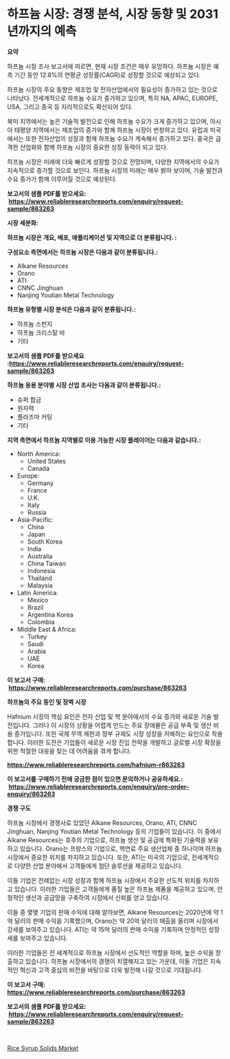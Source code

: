 <p><h1>하프늄 시장: 경쟁 분석, 시장 동향 및 2031년까지의 예측</h1></p><p><strong>요약</strong></p>
<p><p>하프늄 시장 조사 보고서에 따르면, 현재 시장 조건은 매우 유망하다. 하프늄 시장은 예측 기간 동안 12.8%의 연평균 성장률(CAGR)로 성장할 것으로 예상되고 있다. </p><p>하프늄 시장의 주요 동향은 제조업 및 전자산업에서의 필요성이 증가하고 있는 것으로 나타났다. 전세계적으로 하프늄 수요가 증가하고 있으며, 특히 NA, APAC, EUROPE, USA, 그리고 중국 등 지리적으로도 확산되어 있다.</p><p>북미 지역에서는 높은 기술적 발전으로 인해 하프늄 수요가 크게 증가하고 있으며, 아시아 태평양 지역에서는 제조업의 증가와 함께 하프늄 시장이 번창하고 있다. 유럽과 미국에서는 또한 전자산업의 성장과 함께 하프늄 수요가 계속해서 증가하고 있다. 중국은 급격한 산업화와 함께 하프늄 시장의 중요한 성장 동력이 되고 있다.</p><p>하프늄 시장은 미래에 더욱 빠르게 성장할 것으로 전망되며, 다양한 지역에서의 수요가 지속적으로 증가할 것으로 보인다. 하프늄 시장의 미래는 매우 밝아 보이며, 기술 발전과 수요 증가가 함께 이루어질 것으로 예상된다.</p></p>
<p><strong>보고서의 샘플 PDF를 받으세요: &nbsp;<a href="https://www.reliableresearchreports.com/enquiry/request-sample/863263">https://www.reliableresearchreports.com/enquiry/request-sample/863263</a></strong></p>
<p><strong>시장 세분화:</strong></p>
<p><strong> 하프늄 시장은 개요, 배포, 애플리케이션 및 지역으로 더 분류됩니다. :</strong></p>
<p><strong>구성요소 측면에서는 하프늄 시장은 다음과 같이 분류됩니다.:</strong></p>
<p><ul><li>Alkane Resources</li><li>Orano</li><li>ATI</li><li>CNNC Jinghuan</li><li>Nanjing Youtian Metal Technology</li></ul></p>
<p><strong> 하프늄 유형별 시장 분석은 다음과 같이 분류됩니다.:</strong></p>
<p><ul><li>하프늄 스펀지</li><li>하프늄 크리스탈 바</li><li>기타</li></ul></p>
<p><strong>보고서의 샘플 PDF를 받으세요 :<a href="https://www.reliableresearchreports.com/enquiry/request-sample/863263">https://www.reliableresearchreports.com/enquiry/request-sample/863263</a></strong></p>
<p><strong> 하프늄 응용 분야별 시장 산업 조사는 다음과 같이 분류됩니다.:</strong></p>
<p><ul><li>슈퍼 합금</li><li>원자력</li><li>플라즈마 커팅</li><li>기타</li></ul></p>
<p><strong>지역 측면에서 하프늄 지역별로 이용 가능한 시장 플레이어는 다음과 같습니다.:</strong></p>
<p><ul>
    <li>
        North America:
        <ul>
            <li>United States</li>
            <li>Canada</li>
        </ul>
    </li>
    <li>
        Europe:
        <ul>
            <li>Germany</li>
            <li>France</li>
            <li>U.K.</li>
            <li>Italy</li>
            <li>Russia</li>
        </ul>
    </li>
    <li>
        Asia-Pacific:
        <ul>
            <li>China</li>
            <li>Japan</li>
            <li>South Korea</li>
            <li>India</li>
            <li>Australia</li>
            <li>China Taiwan</li>
            <li>Indonesia</li>
            <li>Thailand</li>
            <li>Malaysia</li>
        </ul>
    </li>
    <li>
        Latin America:
        <ul>
            <li>Mexico</li>
            <li>Brazil</li>
            <li>Argentina Korea</li>
            <li>Colombia</li>
        </ul>
    </li>
    <li>
        Middle East & Africa:
        <ul>
            <li>Turkey</li>
            <li>Saudi</li>
            <li>Arabia</li>
            <li>UAE</li>
            <li>Korea</li>
        </ul>
    </li>
    </ul></p>
<p><strong>이 보고서 구매: &nbsp;<a href="https://www.reliableresearchreports.com/purchase/863263">https://www.reliableresearchreports.com/purchase/863263</a></strong></p>
<p><strong>하프늄의 주요 동인 및 장벽 시장</strong></p>
<p><p>Hafnium 시장의 핵심 요인은 전자 산업 및 핵 분야에서의 수요 증가와 새로운 기술 발전입니다. 그러나 이 시장의 상황을 어렵게 만드는 주요 장애물은 공급 부족 및 생산 비용 증가입니다. 또한 국제 무역 제한과 정부 규제도 시장 성장을 저해하는 요인으로 작용합니다. 이러한 도전은 기업들이 새로운 시장 진입 전략을 개발하고 글로벌 시장 확장을 위한 적절한 대응을 찾는 데 어려움을 겪게 합니다.</p></p>
<p><strong><a href="https://www.reliableresearchreports.com/hafnium-r863263">https://www.reliableresearchreports.com/hafnium-r863263</a></strong></p>
<p><strong>이 보고서를 구매하기 전에 궁금한 점이 있으면 문의하거나 공유하세요.: &nbsp;<a href="https://www.reliableresearchreports.com/enquiry/pre-order-enquiry/863263">https://www.reliableresearchreports.com/enquiry/pre-order-enquiry/863263</a></strong></p>
<p><strong>경쟁 구도</strong></p>
<p><p>하프늄 시장에서 경쟁사로 있었던 Alkane Resources, Orano, ATI, CNNC Jinghuan, Nanjing Youtian Metal Technology 등의 기업들이 있습니다. 이 중에서 Alkane Resources는 호주의 기업으로, 하프늄 생산 및 공급에 특화된 기술력을 보유하고 있습니다. Orano는 프랑스의 기업으로, 핵연료 주요 생산업체 중 하나이며 하프늄 시장에서 중요한 위치를 차지하고 있습니다. 또한, ATI는 미국의 기업으로, 전세계적으로 다양한 산업 분야에서 고객들에게 첨단 솔루션을 제공하고 있습니다.</p><p>이들 기업은 전례없는 시장 성장과 함께 하프늄 시장에서 주요한 선도적 위치를 차지하고 있습니다. 이러한 기업들은 고객들에게 품질 높은 하프늄 제품을 제공하고 있으며, 안정적인 생산과 공급망을 구축하여 시장에서 신뢰를 얻고 있습니다.</p><p>이들 중 몇몇 기업의 판매 수익에 대해 알아보면, Alkane Resources는 2020년에 약 1억 달러의 판매 수익을 기록했으며, Orano는 약 20억 달러의 매출을 올리며 시장에서 강세를 보여주고 있습니다. ATI는 약 15억 달러의 판매 수익을 기록하며 안정적인 성장세를 보여주고 있습니다.</p><p>이러한 기업들은 전 세계적으로 하프늄 시장에서 선도적인 역할을 하며, 높은 수익을 창출하고 있습니다. 하프늄 시장에서의 경쟁이 치열해지고 있는 가운데, 이들 기업은 지속적인 혁신과 고객 중심의 비전을 바탕으로 더욱 발전해 나갈 것으로 기대됩니다.</p></p>
<p><strong>이 보고서 구매: &nbsp; <a href="https://www.reliableresearchreports.com/purchase/863263">https://www.reliableresearchreports.com/purchase/863263</a></strong></p>
<p><strong>보고서의 샘플 PDF를 받으세요: &nbsp;<a href="https://www.reliableresearchreports.com/enquiry/request-sample/863263">https://www.reliableresearchreports.com/enquiry/request-sample/863263</a></strong><strong></strong></p>
<p>&nbsp;</p>
<p><p><a href="https://invited-way-688.notion.site/Rice-Syrup-Solids-Market-Research-Report-Provides-thorough-Industry-Overview-which-offers-an-In-Dep-9c2bc7340f524e8399f63093398a6d04">Rice Syrup Solids Market</a></p></p>